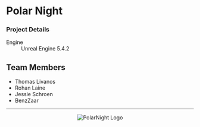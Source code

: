 <h1>Polar Night</h1>
<h3>
 Project Details
</h3>
 <dl>
  <dt>Engine</dt>
  <dd>Unreal Engine 5.4.2</dd>
</dl> 
<h2>Team Members</h2>
 <ul>
   <li>Thomas Livanos</li>
   <li>Rohan Laine</li>
   <li>Jessie Schroen</li>
   <li>BenzZaar</li>
</ul> 
<hr/>
<p align="center">
  <img src="./SourceArt/Logo_1024.png" alt="PolarNight Logo" />
</p>
